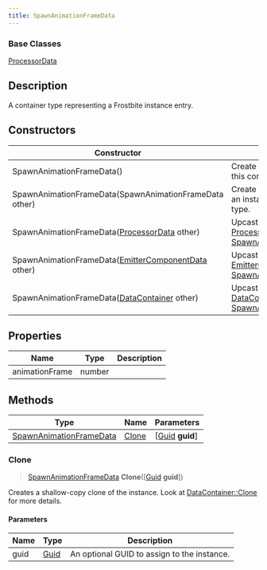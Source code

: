 ```yaml
---
title: SpawnAnimationFrameData
---
```

### Base Classes

[ProcessorData](/vext/ref/fb/processordata/)

## Description

A container type representing a Frostbite instance entry.

## Constructors

| Constructor                                                                        | Description                                                                                                                           |
| ---------------------------------------------------------------------------------- | ------------------------------------------------------------------------------------------------------------------------------------- |
| SpawnAnimationFrameData()                                                          | Create a new instance of this container type.                                                                                         |
| SpawnAnimationFrameData(SpawnAnimationFrameData other)                             | Create a reference copy of an instance of the same type.                                                                              |
| SpawnAnimationFrameData([ProcessorData](/vext/ref/fb/processordata/) other)                      | Upcast an instance of type [ProcessorData](/vext/ref/fb/processordata/) to [SpawnAnimationFrameData](/vext/ref/fb/spawnanimationframedata/).                      |
| SpawnAnimationFrameData([EmitterComponentData](/vext/ref/fb/emittercomponentdata/) other)        | Upcast an instance of type [EmitterComponentData](/vext/ref/fb/emittercomponentdata/) to [SpawnAnimationFrameData](/vext/ref/fb/spawnanimationframedata/).        |
| SpawnAnimationFrameData([DataContainer](/vext/ref/shared/class/datacontainer) other) | Upcast an instance of type [DataContainer](/vext/ref/shared/class/datacontainer) to [SpawnAnimationFrameData](/vext/ref/fb/spawnanimationframedata/). |

## Properties

| Name           | Type   | Description |
| -------------- | ------ | ----------- |
| animationFrame | number |             |

## Methods

| Type                                               | Name            | Parameters                                     |
| -------------------------------------------------- | --------------- | ---------------------------------------------- |
| [SpawnAnimationFrameData](/vext/ref/fb/spawnanimationframedata/) | [Clone](#clone) | \[[Guid](/vext/ref/shared/class/guid) **guid**\] |

### Clone

> [SpawnAnimationFrameData](/vext/ref/fb/spawnanimationframedata/) **Clone**(\[[Guid](/vext/ref/shared/class/guid) **guid**\])

Creates a shallow-copy clone of the instance. Look at [DataContainer::Clone](/vext/ref/shared/class/datacontainer#clone) for more details.

#### Parameters

| Name | Type         | Description                                 |
| ---- | ------------ | ------------------------------------------- |
| guid | [Guid](/vext/ref/shared/class/guid/) | An optional GUID to assign to the instance. |
